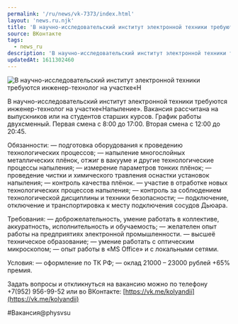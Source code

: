 ```yaml
---
permalink: '/ru/news/vk-7373/index.html'
layout: 'news.ru.njk'
title: 'В научно-исследовательский институт электронной техники требуются инженер-технолог на участке«Н'
source: ВКонтакте
tags:
  - news_ru
description: 'В научно-исследовательский институт электронной техники требуются инженер-технолог на участке«Н'
updatedAt: 1611302460
---
```

![В научно-исследовательский институт электронной техники требуются инженер-технолог на участке«Н](https://sun9-51.userapi.com/impg/N4xEdqoSQLDmq0xKLP-bE3gxgiHINVaaScAlGg/MkSXPCPl7XM.jpg?size=1280x847&quality=96&sign=6b4275856dd33ec8dc245ed887c947e9&c_uniq_tag=oPqSX2rPE7scgO1fKdiQcizt6N_Msf3G7Q0FwBIGa94&type=album)

В научно-исследовательский институт электронной техники требуются инженер-технолог на участке«Напыление». Вакансия рассчитана на выпускников или на студентов старших курсов. График работы двухсменный. Первая смена с 8:00 до 17:00. Вторая смена с 12:00 до 20:45.

Обязанности:
— подготовка оборудования к проведению технологических процессов;
— напыление многослойных металлических плёнок, отжиг в вакууме и другие технологические процессы напыления;
— измерение параметров тонких плёнок;
— проведение чистки и химического травления оснастки установок напыления;
— контроль качества плёнок.
— участие в отработке новых технологических процессов напыления;
— контроль за соблюдением технологической дисциплины и техники безопасности;
— подключение, отключение и транспортировка к месту подключения сосудов Дьюара.

Требования:
— доброжелательность, умение работать в коллективе, аккуратность, исполнительность и обучаемость;
— желателен опыт работы на предприятиях электронной промышленности.
— высшеё техническое образование;
— умение работать с оптическим микроскопом;
— опыт работы в «MS Office» и с локальными сетями.

Условия:
— оформление по ТК РФ;
— оклад 21000 – 23000 рублей +65% премия.

Задать вопросы и откликнуться на вакансию можно по телефону +7(952) 956-99-52 или во ВКонтакте: [https://vk.me/kolyandii](https://vk.me/kolyandii)

#Вакансия@physvsu
